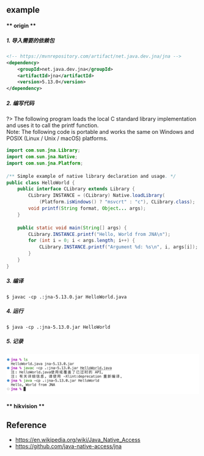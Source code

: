 ## example
<!-- tabs:start -->
#### ** origin **
##### 1. 导入需要的依赖包
```xml
<!-- https://mvnrepository.com/artifact/net.java.dev.jna/jna -->
<dependency>
    <groupId>net.java.dev.jna</groupId>
    <artifactId>jna</artifactId>
    <version>5.13.0</version>
</dependency>
```
##### 2. 编写代码
?> The following program loads the local C standard library implementation and uses it to call the printf function. </br>
Note: The following code is portable and works the same on Windows and POSIX (Linux / Unix / macOS) platforms.
```java
import com.sun.jna.Library;
import com.sun.jna.Native;
import com.sun.jna.Platform;

/** Simple example of native library declaration and usage. */
public class HelloWorld {
    public interface CLibrary extends Library {
        CLibrary INSTANCE = (CLibrary) Native.loadLibrary(
            (Platform.isWindows() ? "msvcrt" : "c"), CLibrary.class);
        void printf(String format, Object... args);
    }
    
    public static void main(String[] args) {
        CLibrary.INSTANCE.printf("Hello, World from JNA\n");
        for (int i = 0; i < args.length; i++) {
            CLibrary.INSTANCE.printf("Argument %d: %s\n", i, args[i]);
        }
    }
}
```

##### 3. 编译
```shell
$ javac -cp .:jna-5.13.0.jar HelloWorld.java
```

##### 4. 运行
```shell
$ java -cp .:jna-5.13.0.jar HelloWorld
```

##### 5. 记录
![](/.images/doc/advance/jna/jna-origin-01.png)

#### ** hikvision **
<!-- tabs:end -->
## Reference
* https://en.wikipedia.org/wiki/Java_Native_Access
* https://github.com/java-native-access/jna